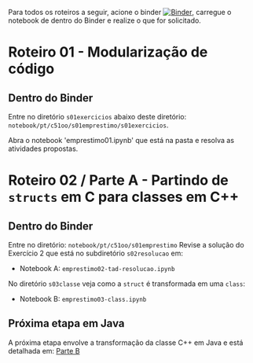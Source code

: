 Para todos os roteiros a seguir, acione o binder [![Binder](https://mybinder.org/badge_logo.svg)](https://mybinder.org/v2/gh/santanche/c2learn/master?urlpath=lab), carregue o notebook de dentro do Binder e realize o que for solicitado.

# Roteiro 01 - Modularização de código

## Dentro do Binder

Entre no diretório `s01exercicios` abaixo deste diretório: `notebook/pt/c51oo/s01emprestimo/s01exercicios`.

Abra o notebook 'emprestimo01.ipynb' que está na pasta e resolva as atividades propostas.

# Roteiro 02 / Parte A - Partindo de `structs` em C para classes em C++

## Dentro do Binder

Entre no diretório: `notebook/pt/c51oo/s01emprestimo`
Revise a solução do Exercício 2 que está no subdiretório `s02resolucao` em:
* Notebook A: `emprestimo02-tad-resolucao.ipynb`

No diretório `s03classe` veja como a `struct` é transformada em uma `class`:
* Notebook B: `emprestimo03-class.ipynb`

## Próxima etapa em Java

A próxima etapa envolve a transformação da classe C++ em Java e está detalhada em: [Parte B](https://github.com/santanche/java2learn/new/master/notebooks/pt/c02oo)
